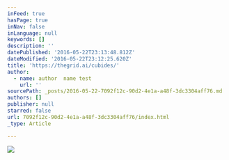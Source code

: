 ```yaml
---
inFeed: true
hasPage: true
inNav: false
inLanguage: null
keywords: []
description: ''
datePublished: '2016-05-22T23:13:48.812Z'
dateModified: '2016-05-22T23:12:25.620Z'
title: 'https://thegrid.ai/cubides/'
author:
  - name: author  name test
    url: ''
sourcePath: _posts/2016-05-22-7092f12c-90d2-4e1a-a48f-3dc3304aff76.md
authors: []
publisher: null
starred: false
url: 7092f12c-90d2-4e1a-a48f-3dc3304aff76/index.html
_type: Article

---
```

![](https://the-grid-user-content.s3-us-west-2.amazonaws.com/b117d9b5-d582-42e9-bf71-e30a60b82547.jpg)